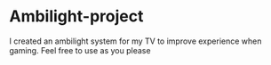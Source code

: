 # Ambilight-project
I created an ambilight system for my TV to improve experience when gaming. Feel free to use as you please
